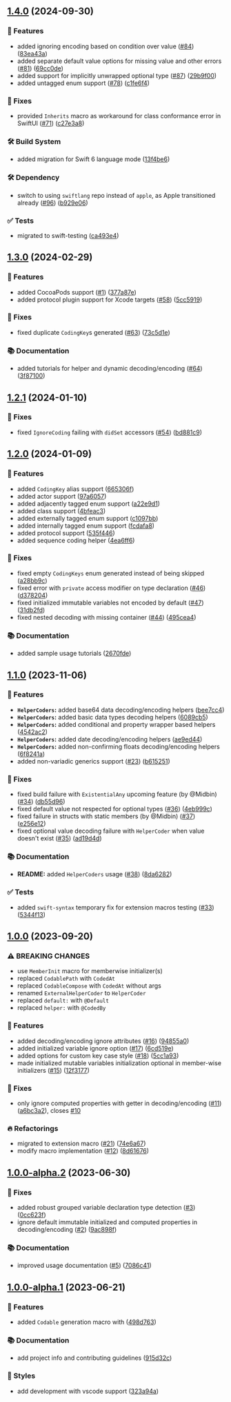 ## [1.4.0](https://github.com/SwiftyLab/MetaCodable/compare/v1.3.0...v1.4.0) (2024-09-30)


### 🚀 Features

* added ignoring encoding based on condition over value ([#84](https://github.com/SwiftyLab/MetaCodable/issues/84)) ([83ea43a](https://github.com/SwiftyLab/MetaCodable/commit/83ea43ad539713e25480a81675c12829ce5c2567))
* added separate default value options for missing value and other errors ([#81](https://github.com/SwiftyLab/MetaCodable/issues/81)) ([69cc0de](https://github.com/SwiftyLab/MetaCodable/commit/69cc0de0b022255f58b6950d93bce30a669c40f4))
* added support for implicitly unwrapped optional type ([#87](https://github.com/SwiftyLab/MetaCodable/issues/87)) ([29b9f00](https://github.com/SwiftyLab/MetaCodable/commit/29b9f00e5965ce042ca304a48b835d2fcf37a5e2))
* added untagged enum support ([#78](https://github.com/SwiftyLab/MetaCodable/issues/78)) ([c1fe6f4](https://github.com/SwiftyLab/MetaCodable/commit/c1fe6f427bb5eaa4f3d73278895ba7ecc90b7dbf))


### 🐛 Fixes

* provided `Inherits` macro as workaround for class conformance error in SwiftUI ([#71](https://github.com/SwiftyLab/MetaCodable/issues/71)) ([c27e3a8](https://github.com/SwiftyLab/MetaCodable/commit/c27e3a80e4c0517591bdba5e8953bb22c70844e0))


### 🛠 Build System

* added migration for Swift 6 language mode ([13f4be6](https://github.com/SwiftyLab/MetaCodable/commit/13f4be6b8d78d5e5991cd387329d74774f6af732))


### 🛠 Dependency

* switch to using `swiftlang` repo instead of `apple`, as Apple transitioned already ([#96](https://github.com/SwiftyLab/MetaCodable/issues/96)) ([b929e06](https://github.com/SwiftyLab/MetaCodable/commit/b929e06f10fec51e2cabdad4732db6190544c297))


### ✅ Tests

* migrated to swift-testing ([ca493e4](https://github.com/SwiftyLab/MetaCodable/commit/ca493e4e106f40251edf3df47cdca1823b90634e))

## [1.3.0](https://github.com/SwiftyLab/MetaCodable/compare/v1.2.1...v1.3.0) (2024-02-29)


### 🚀 Features

* added CocoaPods support ([#1](https://github.com/SwiftyLab/MetaCodable/issues/1)) ([377a87e](https://github.com/SwiftyLab/MetaCodable/commit/377a87e04b6b33f83e4e7e36d68fc3e48a311e81))
* added protocol plugin support for Xcode targets ([#58](https://github.com/SwiftyLab/MetaCodable/issues/58)) ([5cc5919](https://github.com/SwiftyLab/MetaCodable/commit/5cc59195b3dd9ce3d8c14a20f047f5f9204ecd1a))


### 🐛 Fixes

* fixed duplicate `CodingKey`s generated ([#63](https://github.com/SwiftyLab/MetaCodable/issues/63)) ([73c5d1e](https://github.com/SwiftyLab/MetaCodable/commit/73c5d1ec7057aeae18cfcb1f733f5a021dfe7cb6))


### 📚 Documentation

* added tutorials for helper and dynamic decoding/encoding ([#64](https://github.com/SwiftyLab/MetaCodable/issues/64)) ([3f87100](https://github.com/SwiftyLab/MetaCodable/commit/3f8710048fc5ce8b83a244d95bbfca188b8d0a77))

## [1.2.1](https://github.com/SwiftyLab/MetaCodable/compare/v1.2.0...v1.2.1) (2024-01-10)


### 🐛 Fixes

* fixed `IgnoreCoding` failing with `didSet` accessors ([#54](https://github.com/SwiftyLab/MetaCodable/issues/54)) ([bd881c9](https://github.com/SwiftyLab/MetaCodable/commit/bd881c9ed8950e6fc38c4cf90bd32c947fad07cb))

## [1.2.0](https://github.com/SwiftyLab/MetaCodable/compare/v1.1.0...v1.2.0) (2024-01-09)


### 🚀 Features

* added `CodingKey` alias support ([665306f](https://github.com/SwiftyLab/MetaCodable/commit/665306f0a5d9a60da831d408eecb180060f76533))
* added actor support ([97a6057](https://github.com/SwiftyLab/MetaCodable/commit/97a605744b1d55c9b25c67e5c9d0b38da7c588a0))
* added adjacently tagged enum support ([a22e9d1](https://github.com/SwiftyLab/MetaCodable/commit/a22e9d1f8f6134f10be9d8f7b744c95efa16b36c))
* added class support ([4bfeac3](https://github.com/SwiftyLab/MetaCodable/commit/4bfeac3ffe9bf716509f4c67b0514fd8bceda68f))
* added externally tagged enum support ([c1097bb](https://github.com/SwiftyLab/MetaCodable/commit/c1097bb0a040273ac2c581de7475283d5f629d40))
* added internally tagged enum support ([fcdafa8](https://github.com/SwiftyLab/MetaCodable/commit/fcdafa808228896c43ccd9a0cd1486994d1b28b0))
* added protocol support ([535f446](https://github.com/SwiftyLab/MetaCodable/commit/535f446f13304f79f9012a13bafa9faebb58dca0))
* added sequence coding helper ([4ea6ff6](https://github.com/SwiftyLab/MetaCodable/commit/4ea6ff6affa7d94a5ad7bfc19e174ee9e2041620))


### 🐛 Fixes

* fixed empty `CodingKeys` enum generated instead of being skipped ([a28bb9c](https://github.com/SwiftyLab/MetaCodable/commit/a28bb9c25b84ca1670acc7bc248780259f4c0a73))
* fixed error with `private` access modifier on type declaration ([#46](https://github.com/SwiftyLab/MetaCodable/issues/46)) ([d378204](https://github.com/SwiftyLab/MetaCodable/commit/d378204f2675a5e9faf2f4997662e39c529e2ada))
* fixed initialized immutable variables not encoded by default ([#47](https://github.com/SwiftyLab/MetaCodable/issues/47)) ([31db2fd](https://github.com/SwiftyLab/MetaCodable/commit/31db2fdd5cbf0a212d3e798d761940b8552feb42))
* fixed nested decoding with missing container ([#44](https://github.com/SwiftyLab/MetaCodable/issues/44)) ([495cea4](https://github.com/SwiftyLab/MetaCodable/commit/495cea43b419bf8926e03fb7337405de269d2bf7))


### 📚 Documentation

* added sample usage tutorials ([2670fde](https://github.com/SwiftyLab/MetaCodable/commit/2670fde2a028e32a6e689278e307f81730a01cc5))

## [1.1.0](https://github.com/SwiftyLab/MetaCodable/compare/v1.0.0...v1.1.0) (2023-11-06)


### 🚀 Features

* **`HelperCoders`:** added base64 data  decoding/encoding helpers ([bee7cc4](https://github.com/SwiftyLab/MetaCodable/commit/bee7cc4a00af53eaeb7c7179e6b9d01e79c8c7b3))
* **`HelperCoders`:** added basic data types decoding helpers ([6089cb5](https://github.com/SwiftyLab/MetaCodable/commit/6089cb5a9fdbd8a41f7471c0c8ade819f36306f5))
* **`HelperCoders`:** added conditional and property wrapper based helpers ([4542ac2](https://github.com/SwiftyLab/MetaCodable/commit/4542ac2e9c05cd1c54b9b06a95022f63a18edc5d))
* **`HelperCoders`:** added date decoding/encoding helpers ([ae9ed44](https://github.com/SwiftyLab/MetaCodable/commit/ae9ed449d56a8057fe6dd3721643fa07f4403dcd))
* **`HelperCoders`:** added non-confirming floats decoding/encoding helpers ([6f8241a](https://github.com/SwiftyLab/MetaCodable/commit/6f8241ab9add0f33941332b26044ba081d001e26))
* added non-variadic generics support ([#23](https://github.com/SwiftyLab/MetaCodable/issues/23)) ([b615251](https://github.com/SwiftyLab/MetaCodable/commit/b615251ffd23fd2bda56d201eab9865b4bd73557))


### 🐛 Fixes

* fixed build failure with `ExistentialAny` upcoming feature (by @Midbin) ([#34](https://github.com/SwiftyLab/MetaCodable/issues/34)) ([db55d96](https://github.com/SwiftyLab/MetaCodable/commit/db55d9696cc676f9b0e099352bb8b35c09631be9))
* fixed default value not respected for optional types ([#36](https://github.com/SwiftyLab/MetaCodable/issues/36)) ([4eb999c](https://github.com/SwiftyLab/MetaCodable/commit/4eb999cd76676e5f4d012435de123bdc1b6d08b5))
* fixed failure in structs with static members (by @Midbin) ([#37](https://github.com/SwiftyLab/MetaCodable/issues/37)) ([e256e12](https://github.com/SwiftyLab/MetaCodable/commit/e256e12a85896449cdbd092b9bd3ac2f0a13b1f7))
* fixed optional value decoding failure with `HelperCoder` when value doesn't exist ([#35](https://github.com/SwiftyLab/MetaCodable/issues/35)) ([ad19d4d](https://github.com/SwiftyLab/MetaCodable/commit/ad19d4d55cb9966071316b9d91b158137c0898db))


### 📚 Documentation

* **README:** added `HelperCoders` usage ([#38](https://github.com/SwiftyLab/MetaCodable/issues/38)) ([8da6282](https://github.com/SwiftyLab/MetaCodable/commit/8da6282f8c4ff79b3bf8f68929172126055082ab))


### ✅ Tests

* added `swift-syntax` temporary fix for extension macros testing ([#33](https://github.com/SwiftyLab/MetaCodable/issues/33)) ([5344f13](https://github.com/SwiftyLab/MetaCodable/commit/5344f133a6458fa20458427e8f3fed252907fda4))

## [1.0.0](https://github.com/SwiftyLab/MetaCodable/compare/v1.0.0-alpha.2...v1.0.0) (2023-09-20)


### ⚠ BREAKING CHANGES

* use `MemberInit` macro for memberwise initializer(s)
* replaced `CodablePath` with `CodedAt`
* replaced `CodableCompose` with `CodedAt` without args
* renamed `ExternalHelperCoder` to `HelperCoder`
* replaced `default:` with `@Default`
* replaced `helper:` with `@CodedBy`

### 🚀 Features

* added decoding/encoding ignore attributes ([#16](https://github.com/SwiftyLab/MetaCodable/issues/16)) ([94855a0](https://github.com/SwiftyLab/MetaCodable/commit/94855a08cf6f259d4aa5806949518bac76b5a19c))
* added initialized variable ignore option ([#17](https://github.com/SwiftyLab/MetaCodable/issues/17)) ([6cd519e](https://github.com/SwiftyLab/MetaCodable/commit/6cd519ebe6344efee01cb779954b6e5345043647))
* added options for custom key case style ([#18](https://github.com/SwiftyLab/MetaCodable/issues/18)) ([5cc1a93](https://github.com/SwiftyLab/MetaCodable/commit/5cc1a933323cb3659db4cc008075c03346302f46))
* made initialized mutable variables initialization optional in member-wise initializers ([#15](https://github.com/SwiftyLab/MetaCodable/issues/15)) ([12f3177](https://github.com/SwiftyLab/MetaCodable/commit/12f3177ec942ec82f8466788c19ba360f6e66186))


### 🐛 Fixes

* only ignore computed properties with getter in decoding/encoding ([#11](https://github.com/SwiftyLab/MetaCodable/issues/11)) ([a6bc3a2](https://github.com/SwiftyLab/MetaCodable/commit/a6bc3a2068c958c14b2b4bc85d075d937083b5a6)), closes [#10](https://github.com/SwiftyLab/MetaCodable/issues/10)


### 🔥 Refactorings

* migrated to extension macro ([#21](https://github.com/SwiftyLab/MetaCodable/issues/21)) ([74e6a67](https://github.com/SwiftyLab/MetaCodable/commit/74e6a673baf4a914e66ef9fe7f0e3cccb4852208))
* modify macro implementation ([#12](https://github.com/SwiftyLab/MetaCodable/issues/12)) ([8d61676](https://github.com/SwiftyLab/MetaCodable/commit/8d6167680dc0300b95ccddf5bda36c00239bcbcb))

## [1.0.0-alpha.2](https://github.com/SwiftyLab/MetaCodable/compare/v1.0.0-alpha.1...v1.0.0-alpha.2) (2023-06-30)


### 🐛 Fixes

* added robust grouped variable declaration type detection ([#3](https://github.com/SwiftyLab/MetaCodable/issues/3)) ([0cc623f](https://github.com/SwiftyLab/MetaCodable/commit/0cc623f746242eeb1762bb752b473bfe8c9105d3))
* ignore default immutable initialized and computed properties in decoding/encoding ([#2](https://github.com/SwiftyLab/MetaCodable/issues/2)) ([9ac898f](https://github.com/SwiftyLab/MetaCodable/commit/9ac898fd0aba9758c61d73505afba17ceb08c0b7))


### 📚 Documentation

* improved usage documentation ([#5](https://github.com/SwiftyLab/MetaCodable/issues/5)) ([7086c41](https://github.com/SwiftyLab/MetaCodable/commit/7086c41d94e0e2fc72c921e0d87c651d98c8a550))

## [1.0.0-alpha.1](https://github.com/SwiftyLab/MetaCodable/compare/498d7633fc6003d742d78d4fbc965d753db7ee29...v1.0.0-alpha.1) (2023-06-21)


### 🚀 Features

* added `Codable` generation macro with ([498d763](https://github.com/SwiftyLab/MetaCodable/commit/498d7633fc6003d742d78d4fbc965d753db7ee29))


### 📚 Documentation

* add project info and contributing guidelines ([915d32c](https://github.com/SwiftyLab/MetaCodable/commit/915d32ca7c1e275d6619c419d69a8ff659806242))


### 💄 Styles

* add development with vscode support ([323a94a](https://github.com/SwiftyLab/MetaCodable/commit/323a94a3a1e824a2b93c1aecb51d47a90c0ec3e3))

